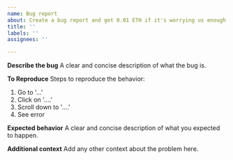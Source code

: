 ```yaml
---
name: Bug report
about: Create a bug report and get 0.01 ETH if it's worrying us enough to label it "critical-bug".
title: ''
labels: ''
assignees: ''

---
```


<!--
We support Octobay Rewards! Configure an Ethereum address in your profile repository (github.com/<username>/<username>) by adding a .octobay.json with the following content:

{
  "address": "your ETH address"
}

If we accept your bug report and label it "critical-bug" you will automatically receive 0.001 ETH.
-->

**Describe the bug**
A clear and concise description of what the bug is.

**To Reproduce**
Steps to reproduce the behavior:
1. Go to '...'
2. Click on '....'
3. Scroll down to '....'
4. See error

**Expected behavior**
A clear and concise description of what you expected to happen.

**Additional context**
Add any other context about the problem here.

